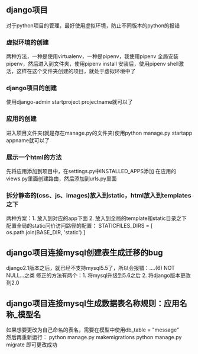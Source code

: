 ## django项目
   对于python项目的管理，最好使用虚拟环境，防止不同版本的python的报错
   ### 虚拟环境的创建
   两种方法，一种是使用virtualenv，一种是pipenv，我使用pipenv
   全局安装pipenv，然后进入到文件夹，使用pipenv install
   安装后，使用pipenv shell激活，这样在这个文件夹创建的项目，就处于虚拟环境中了
   ### django项目的创建
   使用django-admin startproject projectname就可以了
   ### 应用的创建
   进入项目文件夹(就是存在manage.py的文件夹)使用python manage.py startapp appname就可以了
   ### 展示一个html的方法
   先将应用添加到项目中，在settings.py中INSTALLED_APPS添加
   在应用的views.py里面创建路由，然后添加到urls.py里面
   ### 拆分静态的(css、js、images)放入到static，html放入到templates之下
   两种方案：1. 放入到对应的app下面
             2. 放入到全局的template和static目录之下
             配置全局的static问价访问路径的配置：
             STATICFILES_DIRS = [
                os.path.join(BASE_DIR, 'static')
            ]
## django项目连接mysql创建表生成迁移的bug
   django2.1版本之后，就已经不支持mysql5.5了，所以会报错：....(6) NOT NULL...之类
   修正的方法有两个：1. 将mysql升级到5.6之后
                    2. 将django版本更改到2.0

## django项目连接mysql生成数据表名称规则：应用名称_模型名
  如果想要更改为自己命名的表名，需要在模型中使用db_table = "message"           
  然后再重新运行：
   python manage.py makemigrations
   python manage.py migrate 即可更改成功